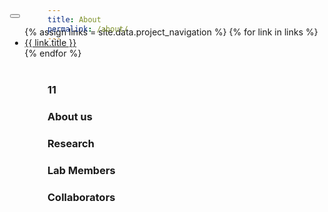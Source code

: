 ```yaml
---
title: About
permalink: /about/
---
```


<nav class="navbar navbar-custom bg-primary" style="margin:-4.3em" role="navigation">
       <div class="container_second_nav">
                <div class="navbar-header">
                 <button type="button" class="navbar-toggle" data-toggle="collapse" data-target=".navbar-collapse">
                        <span class="icon-bar"></span>
                        <span class="icon-bar"></span>
                        <span class="icon-bar"></span>
                 </button>
                 </div>
            <!-- Collect the nav links, forms, and other content for toggling -->
                <div class="collapse navbar-collapse" id="navbarCustom">
                        <ul class="nav navbar-nav navbar-center">
                          {% assign links = site.data.project_navigation %}
                          {% for link in links %}
                            <li class="nav-item">
                                <a class="nav-link" href="{{ site.baseurl }}{{ link.url }}">{{ link.title }}</a></li>
                          {% endfor %}
                        </ul>
                </div>
            <!-- /.navbar-collapse -->
        <!-- /.container-fluid -->
        </div>
</nav>

<div class="container" style="margin-top:100px">
        <h3>11</h3>
</div>


### About us

### Research

### Lab Members

### Collaborators
